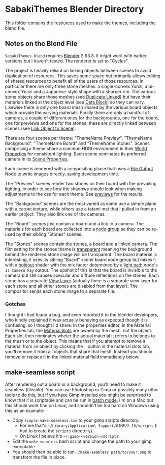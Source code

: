 # SabakiThemes Blender Directory

This folder contains the resources used to make the themes, including
the blend file.

## Notes on the Blend File
`SabakiThemes.blend` requires [Blender](https://www.blender.org/)
2.93.3. It *might* work with earlier versions but I haven't tested.
The renderer is set to "Cycles".

The project is heavily reliant on linking objects between scenes
to avoid duplication of resources. This saves some space but primarily
allows editing of shared resources to benefit all of the users of
those resources. In particular there are only three stone meshes:
a single-convex Yunzi, a bi-convex Yunzi and a Japanese-style shape
with a sharper rim. The various stone objects share those meshes
(see [Duplicate Linked](https://docs.blender.org/manual/en/latest/scene_layout/object/editing/duplicate_linked.html))
but have their materials linked at the object level
(see [Data Block](https://docs.blender.org/manual/en/latest/render/materials/assignment.html#data-block))
so they can vary.  Likewise there is only one board mesh shared by
the various board objects which provide the varying materials.
Finally there are only a handfull of cameras, a couple of different
ones for the backgrounds, one for the board, one for previews and
one for the stones, these are directly linked between scenes
(see [Link Object to Scene](https://docs.blender.org/manual/en/latest/scene_layout/object/editing/link_transfer/index.html)).

There are four scenes per theme: "ThemeName Preview", "ThemeName
Background", "ThemeName Board" and "ThemeName Stones". Scenes
comprising a theme share a common HDRI environment in their
[World Properties](https://docs.blender.org/manual/en/latest/render/lights/world.html)
for consistent lighting. Each scene nominates its preferred camera
in its
[Scene Properties](https://docs.blender.org/manual/en/latest/scene_layout/scene/properties.html).

Each scene is rendered with a compositing phase that uses a
[File Output Node](https://docs.blender.org/manual/en/latest/compositing/types/output/file.html)
to write images directly, saving development time.

The "Preview" scenes render two stones on their board with the
prevailing lighting, in order to see how the shadows should look
when making adjustments to the css for each theme. See
[previews](previews) for the results.

The "Background" scenes are the most varied as some use a simple
plane with a carpet texture, while others use a tatami mat that I
pulled in from an earlier project. They also link one of the cameras.

The "Board" scenes just contain a board and a link to a camera. The
materials for each board are collected into a
[node group](https://docs.blender.org/manual/en/latest/render/shader_nodes/groups.html)
so they can be re-used by their sibling "Stones" scenes.

The "Stones" scenes contain the stones, a board and a linked camera.
The film setting for the stones theme is
[transparent](https://docs.blender.org/manual/en/latest/render/cycles/render_settings/film.html#transparent)
meaning the background behind the rendered stone image will be
transparent.  The board material is interesting, it uses its sibling
"Board" scene board node group but mixes it with a
[holdout](https://docs.blender.org/manual/en/latest/render/shader_nodes/shader/holdout.html)
shader with the mix factor determined by a
[light path](https://docs.blender.org/manual/en/latest/render/shader_nodes/input/light_path.html)
node's `Is Camera Ray` output.  The upshot of this is that the board
is invisible to the camera but still causes specular and diffuse
reflections on the stones. Each stone has a separate
[View Layer](https://docs.blender.org/manual/en/latest/render/layers/introduction.html)
(actually there is a separate view layer for each stone and all other
stones are disabled from that layer).
The compositor sends each stone image to a separate file.

### Gotchas

I thought I had found a bug, and even reported it to the blender
developers, who kindly explained it was actually behaving as expected
though it is confusing, so I thought I'd share: In the properties
editor, in the Material Properties tab, the
[Material Slots](https://docs.blender.org/manual/en/latest/render/materials/assignment.html#material-slots)
are owned by the mesh, not the object.  Each slot then nominates
wheter the actual material it refers to belongs to the mesh or to
the object.  This means that if you attempt to remove a material
from an object by clicking the `-` button in the material slots
tab, you'll remove it from all objects that share that mesh. Instead
you should remove or replace it in the linked material field
immediately below.

## make-seamless script

After rendering out a board or a background, you'll need to make
it seamless (tileable). You can use Photoshop or Gimp or possibly
many other tools to do this, but if you have Gimp installed you
might be surprised to know that it is scriptable and can be run in
[batch mode](https://www.gimp.org/tutorials/Basic_Batch/).  I'm on
a Mac but this should work fine on Linux, and shouldn't be too hard
on Windows using this as an example:

* Copy `simple-make-seamless.scm` to your gimp scripts directory.
   * For me that's `~/Library/Application\ Support/GIMP/2.10/scripts` (I had to create the `scripts` directory).
   * On Linux I beleve it's `~/.gimp-<version>/scripts`.
* Edit the `make-seamless` bash script and change the path to your gimp executable.
* You should then be able to run `./make-seamless path/to/your.png` to transform the file in place.
